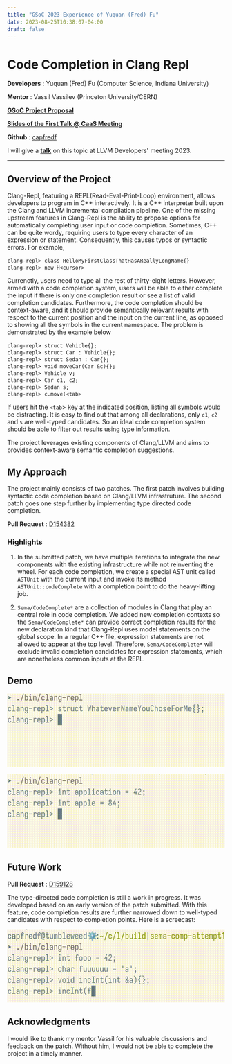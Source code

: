 ```yaml
---
title: "GSoC 2023 Experience of Yuquan (Fred) Fu"
date: 2023-08-25T10:38:07-04:00
draft: false
---
```


# Code Completion in Clang Repl

**Developers** : Yuquan (Fred) Fu (Computer Science, Indiana University)

**Mentor** : Vassil Vassilev (Princeton University/CERN)

[**GSoC Project Proposal**](https://summerofcode.withgoogle.com/proposals/details/fvAuNKTx)

[**Slides of the First Talk @ CaaS Meeting**](https://compiler-research.org/assets/presentations/CaaS_Weekly_14_06_2023_Fred_Code_Completion_in_ClangREPL.pdf)

**Github** : [capfredf](https://github.com/capfredf)

I will give a [**talk**](https://discourse.llvm.org/t/2023-us-llvm-dev-mtg-progam/73029) on this topic at LLVM Developers' meeting 2023.

---

## Overview of the Project

Clang-Repl, featuring a REPL(Read-Eval-Print-Loop) environment, allows
developers to program in C++ interactively. It is a C++ interpreter built upon
the Clang and LLVM incremental compilation pipeline. One of the missing upstream
features in Clang-Repl is the ability to propose options for automatically
completing user input or code completion. Sometimes, C++ can be quite wordy,
requiring users to type every character of an expression or
statement. Consequently, this causes typos or syntactic errors. For example,

```
clang-repl> class HelloMyFirstClassThatHasAReallyLongName{}
clang-repl> new H<cursor>
```

Currenctly, users need to type all the rest of thirty-eight letters. However,
armed with a code completion system, users will be able to either complete the
input if there is only one completion result or see a list of valid completion
candidates. Furthermore, the code completion should be context-aware, and it
should provide semantically relevant results with respect to the current
position and the input on the current line, as opposed to showing all the
symbols in the current namespace. The problem is demonstrated by the example below

```
clang-repl> struct Vehicle{};
clang-repl> struct Car : Vehicle{};
clang-repl> struct Sedan : Car{};
clang-repl> void moveCar(Car &c){};
clang-repl> Vehicle v;
clang-repl> Car c1, c2;
clang-repl> Sedan s;
clang-repl> c.move(<tab>
```

If users hit the `<tab`> key at the indicated position, listing all symbols
would be distracting. It is easy to find out that among all declarations, only
`c1`, `c2` and `s` are well-typed candidates. So an ideal code completion system
should be able to filter out results using type information. 

The project leverages existing components of Clang/LLVM and aims to provides
context-aware semantic completion suggestions.


## My Approach

The project mainly consists of two patches. The first patch involves building
syntactic code completion based on Clang/LLVM infrastruture. The second patch
goes one step further by implementing type directed code completion.

**Pull Request** : [D154382](https://reviews.llvm.org/D154382)

### Highlights

1. In the submitted patch, we have multiple iterations to integrate the new
components with the existing infrastructure while not reinventing the wheel. For
each code completion, we create a special AST unit called `ASTUnit` with the
current input and invoke its method `ASTUnit::codeComplete` with a completion
point to do the heavy-lifting job.

2. `Sema/CodeComplete*` are a collection of modules in Clang that play an
central role in code completion. We added new completion contexts  so the
`Sema/CodeComplete*` can provide correct completion results for the new
declaration kind that Clang-Repl uses model statements on the global scope. In a
regular C++ file, expression statements are not allowed to appear at the top
level. Therefore, `Sema/CodeComplete*` will exclude invalid completion
candidates for expression statements, which are nonetheless common inputs at the
REPL.

## Demo

![Demo1](cc1.gif)

![Demo2](cc2.gif)


## Future Work

**Pull Request** : [D159128](https://reviews.llvm.org/D159128)

The type-directed code completion is still a work in progress. It was developed
based on an early version of the patch submitted. With this feature, code
completion results are further narrowed down to well-typed candidates with
respect to completion points. Here is a screecast:

![Demo3](tcc.gif)


## Acknowledgments
I would like to thank my mentor Vassil for his valuable discussions and feedback
on the patch. Without him, I would not be able to complete the project in a
timely manner.



